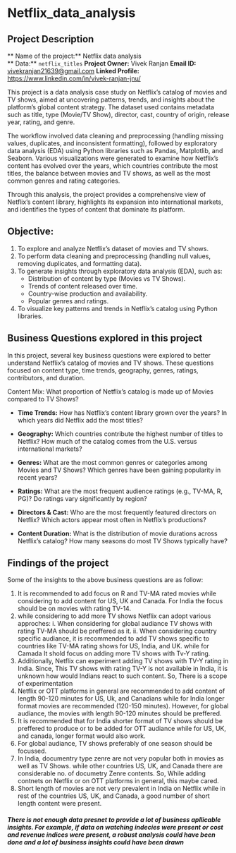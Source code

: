 # Netflix_data_analysis
## Project Description

** Name of the project:** Netflix data analysis  
** Data:** `netflix_titles`
**Project Owner:** Vivek Ranjan
**Email ID:** vivekranjan21639@gmail.com
**Linked Profile:** https://www.linkedin.com/in/vivek-ranjan-jnu/

This project is a data analysis case study on Netflix’s catalog of movies and TV shows, aimed at uncovering patterns, trends, and insights about the platform’s global content strategy. The dataset used contains metadata such as title, type (Movie/TV Show), director, cast, country of origin, release year, rating, and genre.

The workflow involved data cleaning and preprocessing (handling missing values, duplicates, and inconsistent formatting), followed by exploratory data analysis (EDA) using Python libraries such as Pandas, Matplotlib, and Seaborn. Various visualizations were generated to examine how Netflix’s content has evolved over the years, which countries contribute the most titles, the balance between movies and TV shows, as well as the most common genres and rating categories.

Through this analysis, the project provides a comprehensive view of Netflix’s content library, highlights its expansion into international markets, and identifies the types of content that dominate its platform.


## Objective:
1. To explore and analyze Netflix’s dataset of movies and TV shows.
2. To perform data cleaning and preprocessing (handling null values, removing duplicates, and formatting data).
3. To generate insights through exploratory data analysis (EDA), such as:
   - Distribution of content by type (Movies vs TV Shows).
   - Trends of content released over time.
   - Country-wise production and availability.
   - Popular genres and ratings.
8. To visualize key patterns and trends in Netflix’s catalog using Python libraries.

## Business Questions explored in this project
In this project, several key business questions were explored to better understand Netflix’s catalog of movies and TV shows. These questions focused on content type, time trends, geography, genres, ratings, contributors, and duration.

Content Mix:
What proportion of Netflix’s catalog is made up of Movies compared to TV Shows?

- **Time Trends:** How has Netflix’s content library grown over the years? In which years did Netflix add the most titles?
      
- **Geography:** Which countries contribute the highest number of titles to Netflix? How much of the catalog comes from the U.S. versus international markets?

- **Genres:** What are the most common genres or categories among Movies and TV Shows? Which genres have been gaining popularity in recent years?

- **Ratings:** What are the most frequent audience ratings (e.g., TV-MA, R, PG)? Do ratings vary significantly by region?

- **Directors & Cast:** Who are the most frequently featured directors on Netflix? Which actors appear most often in Netflix’s productions?

- **Content Duration:** What is the distribution of movie durations across Netflix’s catalog? How many seasons do most TV Shows typically have?

## Findings of the project

Some of the insights to the above business questions are as follow:
1. It is recommended to add focus on R and TV-MA rated movies while considering to add content for US, UK and Canada. For India the focus should be on movies with rating TV-14.
2. while considering to add more TV shows Netflix can adopt various approches:
      i. When considering for global audiance TV shows with rating TV-MA should be preffered as it.
      ii. When considering country specific audiance, it is recommended to add TV shows specific to countries like TV-MA rating shows for US, India, and UK. while for Camada It shold focus on adding more TV shows with Tv-Y rating.
3. Additionally, Netflix can experiment adding TV shows with TV-Y rating in India. Since, This TV shows with rating TV-Y is not available in India, it is unknown how would Indians react to such content. So, There is a scope of experimentation
4. Netflix or OTT platforms in general are recommended to add content of length 90-120 minutes for US, Uk, and Canadians while for India longer format movies are recommended (120-150 minutes). However, for global audiance, the movies with length 90-120 minutes should be preffered.
5. It is recommended that for India shorter format of TV shows should be preffered to produce or to be added for OTT audiance while for US, UK, and canada, longer format would also work.
6. For global audiance, TV shows preferably of one season should be focussed.
7. In India, documentry type zenre are not very popular both in movies as well as TV Shows. while other countries US, UK, and Canada there are considerable no. of documetry Zenre contents. So, While adding contnets on Netflix or on OTT platforms in general, this maybe cared.
8. Short length of movies are not very prevalent in India on Netflix while in rest of the countries US, UK, and Canada, a good number of short length content were present.

#### ***There is not enough data presnet to provide a lot of business apllicable insights. For example, if data on watching indecies were present or cost and revenue indices were present, a robust analysis could have been done and a lot of business insights could have been drawn***
